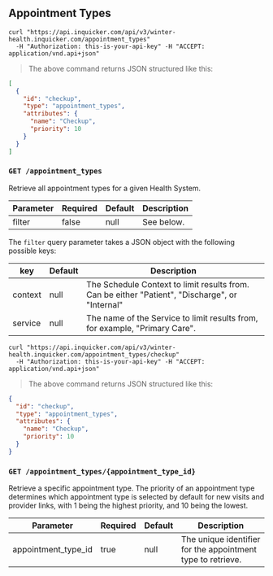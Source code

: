 ## Appointment Types

```shell
curl "https://api.inquicker.com/api/v3/winter-health.inquicker.com/appointment_types"
  -H "Authorization: this-is-your-api-key" -H "ACCEPT: application/vnd.api+json"
```

> The above command returns JSON structured like this:

```json
[
  {
    "id": "checkup",
    "type": "appointment_types",
    "attributes": {
      "name": "Checkup",
      "priority": 10
    }
  }
]
```

### `GET /appointment_types`

Retrieve all appointment types for a given Health System.

Parameter | Required | Default | Description
--------- | -------- | ------- | -----------
filter | false | null | See below.

The `filter` query parameter takes a JSON object with the following possible keys:

key | Default | Description
--------- | ------- | -----------
context | null | The Schedule Context to limit results from. Can be either "Patient", "Discharge", or "Internal"
service | null | The name of the Service to limit results from, for example, "Primary Care".

```shell
curl "https://api.inquicker.com/api/v3/winter-health.inquicker.com/appointment_types/checkup"
  -H "Authorization: this-is-your-api-key" -H "ACCEPT: application/vnd.api+json"
```

> The above command returns JSON structured like this:

```json
{
  "id": "checkup",
  "type": "appointment_types",
  "attributes": {
    "name": "Checkup",
    "priority": 10
  }
}
```

### `GET /appointment_types/{appointment_type_id}`

Retrieve a specific appointment type. The priority of an appointment type determines which appointment type is selected by default for new visits and provider links, with 1 being the highest priority, and 10 being the lowest.

Parameter | Required | Default | Description
--------- | -------- | ------- | -----------
appointment_type_id | true | null | The unique identifier for the appointment type to retrieve.

